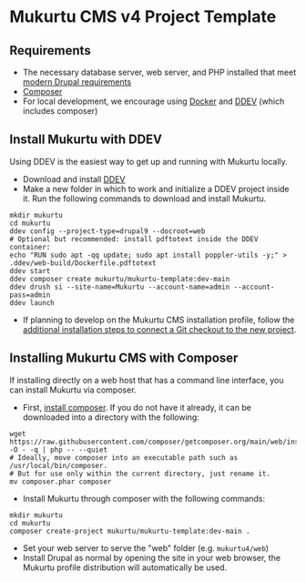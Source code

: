 # Mukurtu CMS v4 Project Template

## Requirements
* The necessary database server, web server, and PHP installed that meet [modern Drupal requirements](https://www.drupal.org/docs/system-requirements)
* [Composer](https://getcomposer.org/)
* For local development, we encourage using [Docker](https://ddev.readthedocs.io/en/stable/users/install/docker-installation/) and [DDEV](https://ddev.readthedocs.io/en/stable/users/install/ddev-installation/) (which includes composer)

## Install Mukurtu with DDEV

Using DDEV is the easiest way to get up and running with Mukurtu locally.

* Download and install [DDEV](https://ddev.readthedocs.io/en/stable/users/install/ddev-installation/)
* Make a new folder in which to work and initialize a DDEV project inside it. Run the following commands to download and install Mukurtu.
```
mkdir mukurtu
cd mukurtu
ddev config --project-type=drupal9 --docroot=web
# Optional but recommended: install pdftotext inside the DDEV container:
echo "RUN sudo apt -qq update; sudo apt install poppler-utils -y;" > .ddev/web-build/Dockerfile.pdftotext
ddev start
ddev composer create mukurtu/mukurtu-template:dev-main
ddev drush si --site-name=Mukurtu --account-name=admin --account-pass=admin
ddev launch
```
* If planning to develop on the Mukurtu CMS installation profile, follow the [additional installation steps to connect a Git checkout to the new project](https://github.com/MukurtuCMS/Mukurtu-CMS/wiki).

## Installing Mukurtu CMS with Composer

If installing directly on a web host that has a command line interface, you can install Mukurtu via composer.

* First, [install composer](https://getcomposer.org/download/). If you do not have it already, it can be downloaded into a directory with the following:
```
wget https://raw.githubusercontent.com/composer/getcomposer.org/main/web/installer -O - -q | php -- --quiet
# Ideally, move composer into an executable path such as /usr/local/bin/composer.
# But for use only within the current directory, just rename it.
mv composer.phar composer
```
* Install Mukurtu through composer with the following commands:
```
mkdir mukurtu
cd mukurtu
composer create-project mukurtu/mukurtu-template:dev-main .
```
* Set your web server to serve the "web" folder (e.g. `mukurtu4/web`)
* Install Drupal as normal by opening the site in your web browser, the Mukurtu profile distribution will automatically be used.
